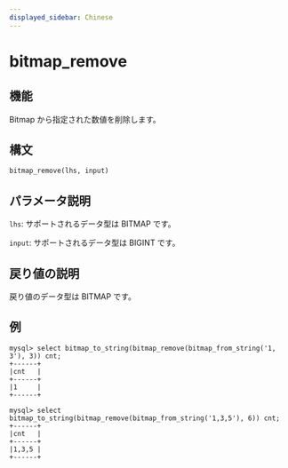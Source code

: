 ```yaml
---
displayed_sidebar: Chinese
---
```


# bitmap_remove

## 機能

Bitmap から指定された数値を削除します。

## 構文

```Haskell
bitmap_remove(lhs, input)
```

## パラメータ説明

`lhs`: サポートされるデータ型は BITMAP です。

`input`: サポートされるデータ型は BIGINT です。

## 戻り値の説明

戻り値のデータ型は BITMAP です。

## 例

```plain text
mysql> select bitmap_to_string(bitmap_remove(bitmap_from_string('1, 3'), 3)) cnt;
+------+
|cnt   |
+------+
|1     |
+------+

mysql> select bitmap_to_string(bitmap_remove(bitmap_from_string('1,3,5'), 6)) cnt;
+------+
|cnt   |
+------+
|1,3,5 |
+------+
```
